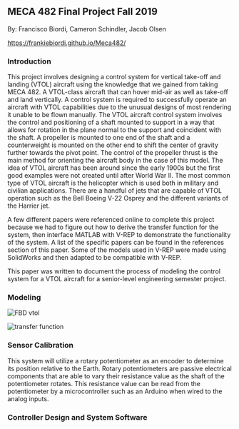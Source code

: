 ## MECA 482 Final Project Fall 2019



By: Francisco Biordi, Cameron Schindler, Jacob Olsen 

https://frankiebiordi.github.io/Meca482/








### Introduction

This project involves designing a control system for vertical take-off and landing (VTOL) aircraft using the knowledge that we gained from taking MECA 482. A VTOL-class aircraft that can hover mid-air as well as take-off and land vertically. A control system is required to successfully operate an aircraft with VTOL capabilities due to the unusual designs of most rendering it unable to be flown manually. The VTOL aircraft control system involves the control and positioning of a shaft mounted to support in a way that allows for rotation in the plane normal to the support and coincident with the shaft. A propeller is mounted to one end of the shaft and a counterweight is mounted on the other end to shift the center of gravity further towards the pivot point. The control of the propeller thrust is the main method for orienting the aircraft body in the case of this model. The idea of VTOL aircraft has been around since the early 1900s but the first good examples were not created until after World War II. The most common type of VTOL aircraft is the helicopter which is used both in military and civilian applications. There are a handful of jets that are capable of VTOL operation such as the Bell Boeing V-22 Osprey and the different variants of the Harrier jet.

A few different papers were referenced online to complete this project because we had to figure out how to derive the transfer function for the system, then interface MATLAB with V-REP to demonstrate the functionality of the system. A list of the specific papers can be found in the references section of this paper. Some of the models used in V-REP were made using SolidWorks and then adapted to be compatible with V-REP.

This paper was written to document the process of modeling the control system for a VTOL aircraft for a senior-level engineering semester project.
 


### Modeling

![FBD vtol](https://user-images.githubusercontent.com/59099338/71291483-ac526880-2327-11ea-973c-a40384486980.JPG)


![transfer function](https://user-images.githubusercontent.com/59099338/71298810-b59aff80-233e-11ea-98f4-971a2d4e0fde.JPG)


### Sensor Calibration 

This system will utilize a rotary potentiometer as an encoder to determine its position relative to the Earth. Rotary potentiometers are passive electrical components that are able to vary their resistance value as the shaft of the potentiometer rotates. This resistance value can be read from the potentiometer by a microcontroller such as an Arduino when wired to the analog inputs.


### Controller Design and System Software 



